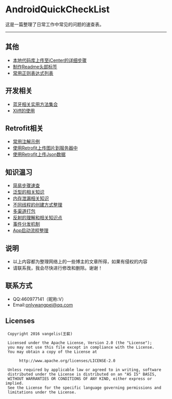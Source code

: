 # AndroidQuickCheckList
这是一篇整理了日常工作中常见的问题的速查表。
****
## 其他
* [本地代码库上传至jCenter的详细步骤](https://github.com/MaosanDao/AndroidQuickCheckList/blob/master/uploadJcenter/uploadJcenter.md) 
* [制作Readme头部标签](https://github.com/MaosanDao/AndroidQuickCheckList/blob/master/makeTag/README.md)
* [常用正则表达式列表](https://github.com/MaosanDao/AndroidQuickCheckList/blob/master/regexp.md)
## 开发相关
* [蓝牙相关实用方法集合](https://github.com/MaosanDao/AndroidQuickCheckList/blob/master/bluetooth/README.md) 
* [Xliff的使用](https://github.com/MaosanDao/AndroidQuickCheckList/tree/master/xliff)
## Retrofit相关
* [常用注解示例](https://github.com/MaosanDao/AndroidQuickCheckList/tree/master/retrofit)
* [使用Retrofit上传图片到服务器中](https://github.com/MaosanDao/AndroidQuickCheckList/blob/master/retrofit/uploadImage.md)
* [使用Retrofit上传Json数据](https://github.com/MaosanDao/AndroidQuickCheckList/blob/master/retrofit/uploadJson.md)
## 知识温习
* [简易步骤速查](https://github.com/MaosanDao/AndroidQuickCheckList/blob/master/EasyGuide.md)
* [泛型的相关知识](https://github.com/MaosanDao/AndroidQuickCheckList/blob/master/Generic.md)
* [内存泄漏相关知识](https://github.com/MaosanDao/AndroidQuickCheckList/blob/master/Leak.md)
* [不同线程的创建方式整理](https://github.com/MaosanDao/AndroidQuickCheckList/blob/master/Thread.md) 
* [多渠道打包](https://github.com/MaosanDao/AndroidQuickCheckList/blob/master/MultiPackaging.md)
* [反射的理解和相关知识点](https://github.com/MaosanDao/AndroidQuickCheckList/blob/master/Reflection.md)
* [事件分发机制](https://github.com/MaosanDao/AndroidQuickCheckList/blob/master/TouchEvent.md)
* [App启动流程整理](https://github.com/MaosanDao/AndroidQuickCheckList/blob/master/StartProcess.md)
## 说明
* 以上内容都为整理网络上的一些博主的文章所得，如果有侵权的内容
* 请联系我，我会尽快进行修改和删除。谢谢！
## 联系方式
* QQ:460977141（昵称:V）
* Email:onlywangpei@qq.com
## Licenses
```text
 Copyright 2016 vangelis(王裴)

 Licensed under the Apache License, Version 2.0 (the "License");
 you may not use this file except in compliance with the License.
 You may obtain a copy of the License at

      http://www.apache.org/licenses/LICENSE-2.0

 Unless required by applicable law or agreed to in writing, software
 distributed under the License is distributed on an "AS IS" BASIS,
 WITHOUT WARRANTIES OR CONDITIONS OF ANY KIND, either express or implied.
 See the License for the specific language governing permissions and
 limitations under the License.
```
